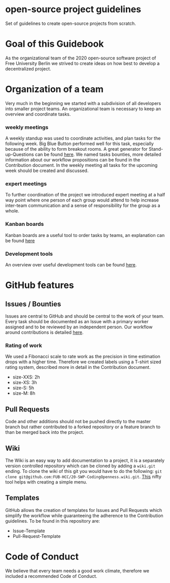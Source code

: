 # open-source project guidelines

Set of guidelines to create open-source projects from scratch.

# Goal of this Guidebook

As the organizational team of the 2020 open-source software project of Free University Berlin we strived to create ideas on how best to develop a decentralized project.

# Organization of a team

Very much in the beginning we started with a subdivision of all developers into smaller project teams. An organizational team is necessary to keep an overview and coordinate tasks.

### weekly meetings

A weekly standup was used to coordinate activities, and plan tasks for the following week.
Big Blue Button performed well for this task, especially because of the ability to form breakout rooms.
A great generator for Stand-up-Questions can be found [here](http://checkin.daresay.io/).
We named tasks bounties, more detailed information about our workflow propositions can be found in the Contribution document. In the weekly meeting all tasks for the upcoming week should be created and discussed.

### expert meetings

To further coordination of the project we introduced expert meeting at a half way point where one person of each group would attend to help increase inter-team communication and a sense of responsibility for the group as a whole.

### Kanban boards

Kanban boards are a useful tool to order tasks by teams, an explanation can be found [here](https://github.com/adrianapintod/open-source-project-guidelines/wiki/Kanban)

### Development tools

An overview over useful development tools can be found [here](https://github.com/adrianapintod/open-source-project-guidelines/wiki/Development-tools).

# GitHub features

## Issues / Bounties

Issues are central to GitHub and should be central to the work of your team. Every task should be documented as an Issue with a primary worker assigned and to be reviewed by an independent person. Our workflow around contributions is detailed [here](https://github.com/adrianapintod/open-source-project-guidelines/blob/master/CONTRIBUTION.md).

### Rating of work

We used a Fibonacci scale to rate work as the precision in time estimation drops with a higher time.
Therefore we created labels using a T-shirt sized rating system, described more in detail in the Contribution document.

- size-XXS: 2h
- size-XS: 3h
- size-S: 5h
- size-M: 8h

## Pull Requests

Code and other additions should not be pushed directly to the master branch but rather contributed to a forked repository or a feature branch to than be merged back into the project.

## Wiki

The Wiki is an easy way to add documentation to a project, it is a separately version controlled repository which can be cloned by adding a `wiki.git` ending. To clone the wiki of this git you would have to do the following: `git clone git@github.com:FUB-HCC/20-SWP-CodingOpenness.wiki.git`.
[This](https://github.com/adriantanasa/github-wiki-sidebar) nifty tool helps with creating a simple menu.

## Templates

GitHub allows the creation of templates for Issues and Pull Requests which simplify the workflow while guaranteeing the adherence to the Contribution guidelines. To be found in this repository are:

- Issue-Template
- Pull-Request-Template

# Code of Conduct

We believe that every team needs a good work climate, therefore we included a recommended Code of Conduct.
